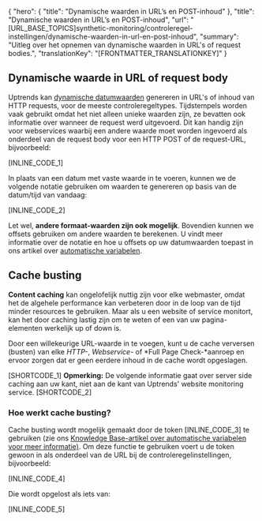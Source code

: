 {
  "hero": {
    "title": "Dynamische waarden in URL’s en POST-inhoud"
  },
  "title": "Dynamische waarden in URL’s en POST-inhoud",
  "url": "[URL_BASE_TOPICS]synthetic-monitoring/controleregel-instellingen/dynamische-waarden-in-url-en-post-inhoud",
  "summary": "Uitleg over het opnemen van dynamische waarden in URL's of request bodies.",
  "translationKey": "[FRONTMATTER_TRANSLATIONKEY]"
}

## Dynamische waarde in URL of request body

Uptrends kan [dynamische datumwaarden]([LINK_URL_1]) genereren in URL's of inhoud van HTTP requests, voor de meeste controleregeltypes. Tijdstempels worden vaak gebruikt omdat het niet alleen unieke waarden zijn, ze bevatten ook informatie over wanneer de request werd uitgevoerd. Dit kan handig zijn voor webservices waarbij een andere waarde moet worden ingevoerd als onderdeel van de request body voor een HTTP POST of de request-URL, bijvoorbeeld:

[INLINE_CODE_1]

In plaats van een datum met vaste waarde in te voeren, kunnen we de volgende notatie gebruiken om waarden te genereren op basis van de datum/tijd van vandaag:

[INLINE_CODE_2]

Let wel, **andere formaat-waarden zijn ook mogelijk**. Bovendien kunnen we offsets gebruiken om andere waarden te berekenen. U vindt meer informatie over de notatie en hoe u offsets op uw datumwaarden toepast in ons artikel over [automatische variabelen]([LINK_URL_2]).


## Cache busting

**Content caching** kan ongelofelijk nuttig zijn voor elke webmaster, omdat het de algehele performance kan verbeteren door in de loop van de tijd minder resources te gebruiken. Maar als u een website of service monitort, kan het door caching lastig zijn om te weten of een van uw pagina-elementen werkelijk up of down is.

Door een willekeurige URL-waarde in te voegen, kunt u de cache verversen (busten) van elke *HTTP-*, *Webservice-* of *Full Page Check-*aanroep en ervoor zorgen dat er geen eerdere inhoud in de cache wordt opgeslagen.

[SHORTCODE_1]
**Opmerking:** De volgende informatie gaat over server side caching aan uw kant, niet aan de kant van Uptrends' website monitoring service.
[SHORTCODE_2]

### Hoe werkt cache busting?

Cache busting wordt mogelijk gemaakt door de token [INLINE_CODE_3] te gebruiken (zie ons [Knowledge Base-artikel over automatische variabelen voor meer informatie)]([LINK_URL_3]). Om deze functie te gebruiken voert u de token gewoon in als onderdeel van de URL bij de controleregelinstellingen, bijvoorbeeld:

[INLINE_CODE_4]

Die wordt opgelost als iets van:

[INLINE_CODE_5]
